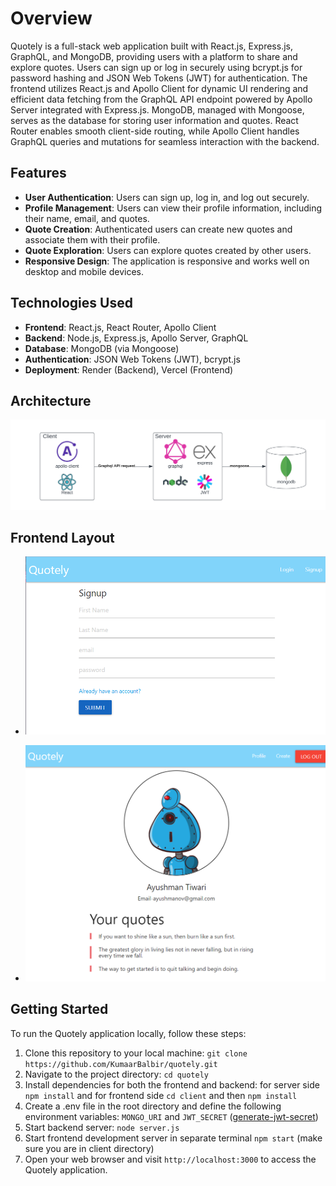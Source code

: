 # Overview

Quotely is a full-stack web application built with React.js, Express.js, GraphQL, and MongoDB, providing users with a platform to share and explore quotes. Users can sign up or log in securely using bcrypt.js for password hashing and JSON Web Tokens (JWT) for authentication. The frontend utilizes React.js and Apollo Client for dynamic UI rendering and efficient data fetching from the GraphQL API endpoint powered by Apollo Server integrated with Express.js. MongoDB, managed with Mongoose, serves as the database for storing user information and quotes. React Router enables smooth client-side routing, while Apollo Client handles GraphQL queries and mutations for seamless interaction with the backend. 

## Features

- **User Authentication**: Users can sign up, log in, and log out securely.
- **Profile Management**: Users can view their profile information, including their name, email, and quotes.
- **Quote Creation**: Authenticated users can create new quotes and associate them with their profile.
- **Quote Exploration**: Users can explore quotes created by other users.
- **Responsive Design**: The application is responsive and works well on desktop and mobile devices.

## Technologies Used

- **Frontend**: React.js, React Router, Apollo Client
- **Backend**: Node.js, Express.js, Apollo Server, GraphQL
- **Database**: MongoDB (via Mongoose)
- **Authentication**: JSON Web Tokens (JWT), bcrypt.js
- **Deployment**: Render (Backend), Vercel (Frontend)

## Architecture

![architecture](assets/architecture.png)

## Frontend Layout


- ![home](assets/signup.png) 


- ![profile](assets/profile.png)

## Getting Started

To run the Quotely application locally, follow these steps:

1. Clone this repository to your local machine: `git clone https://github.com/KumaarBalbir/quotely.git`
2. Navigate to the project directory: `cd quotely`
3. Install dependencies for both the frontend and backend: for server side `npm install` and for frontend side `cd client` and then `npm install`
4. Create a .env file in the root directory and define the following environment variables: `MONGO_URI` and `JWT_SECRET` ([generate-jwt-secret](https://dev.to/tkirwa/generate-a-random-jwt-secret-key-39j4))
5. Start backend server: `node server.js`
6. Start frontend development server in separate terminal `npm start` (make sure you are in client directory)
7. Open your web browser and visit `http://localhost:3000` to access the Quotely application.

